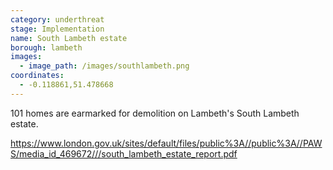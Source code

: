 ```yaml
---
category: underthreat
stage: Implementation 
name: South Lambeth estate 
borough: lambeth
images:
  - image_path: /images/southlambeth.png
coordinates: 
  - -0.118861,51.478668
---
```

101 homes are earmarked for demolition on Lambeth's South Lambeth estate.

https://www.london.gov.uk/sites/default/files/public%3A//public%3A//PAWS/media_id_469672///south_lambeth_estate_report.pdf




